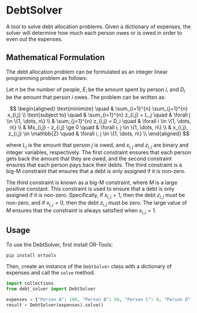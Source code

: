# DebtSolver

A tool to solve debt allocation problems. Given a dictionary of expenses, the solver will determine how much each person owes or is owed in order to even out the expenses.

## Mathematical Formulation

The debt allocation problem can be formulated as an integer linear programming problem as follows:

Let $n$ be the number of people, $E_i$ be the amount spent by person $i$, and $D_i$ be the amount that person $i$ owes. The problem can be written as:

$$
\begin{aligned}
    \text{minimize} \quad & \sum_{i=1}^{n} \sum_{j=1}^{n} x_{i,j} \\
    \text{subject to} \quad & \sum_{i=1}^{n} z_{i,j} = L_j \quad & \forall j \in \{1, \dots, n\} \\
                            & \sum_{j=1}^{n} z_{i,j} = D_i \quad & \forall i \in \{1, \dots, n\} \\
                            & Mx_{i,j} - z_{i,j} \ge 0 \quad & \forall i, j \in \{1, \dots, n\} \\
                            & x_{i,j}, z_{i,j} \in \mathbb{Z} \quad & \forall i, j \in \{1, \dots, n\} \\
\end{aligned}
$$

where $L_j$ is the amount that person $j$ is owed, and $x_{i,j}$ and $z_{i,j}$ are binary and integer variables, respectively. The first constraint ensures that each person gets back the amount that they are owed, and the second constraint ensures that each person pays back their debts. The third constraint is a big-M constraint that ensures that a debt is only assigned if it is non-zero.

The third constraint is known as a big-M constraint, where $M$ is a large positive constant. This constraint is used to ensure that a debt is only assigned if it is non-zero. Specifically, if $x_{i,j} = 1$, then the debt $z_{i,j}$ must be non-zero, and if $x_{i,j} = 0$, then the debt $z_{i,j}$ must be zero. The large value of $M$ ensures that the constraint is always satisfied when $x_{i,j} = 1$.

## Usage

To use the DebtSolver, first install OR-Tools:

```bash
pip install ortools
```

Then, create an instance of the `DebtSolver` class with a dictionary of expenses and call the `solve` method.

```python
import collections
from debt_solver import DebtSolver

expenses = {"Person A": 100, "Person B": 50, "Person C": 0, "Person D": 18}
result = DebtSolver(expenses).solve()
```

